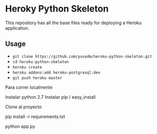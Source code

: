 Heroky Python Skeleton
======================

This repository has all the base files ready for deploying a Heroku application.

Usage
-----

 - `git clone https://github.com/yuvadm/heroku-python-skeleton.git`
 - `cd heroku-python-skeleton`
 - `heroku create`
 - `heroku addons:add heroku-postgresql:dev`
 - `git push heroku master`

Para correr localmente

Instalar python 2.7
Instalar pip / easy_install

Clone al proyecto

pip install -r requirements.txt

python app.py